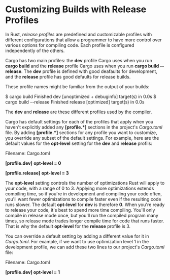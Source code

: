 # Customizing Builds with Release Profiles

In Rust, *release profiles* are predefined and customizable profiles with different configurations that
allow a programmer to have more control over various options for compiling code. Each profile is
configured independently of the others.

Cargo has two main profiles: the **dev** profile Cargo uses when you run **cargo build** and the
**release** profile Cargo uses when you run **cargo build --release**. The **dev** profile is defined with
good deafaults for development, and the **release**  profile has good defaults for release builds.

These profile names might be familiar from the output of your builds:

$ cargo build
    Finished dev [unoptimized + debuginfo] target(s) in 0.0s
$ cargo build --release
    Finished release [optimized] target(s) in 0.0s


The **dev** and **release** are these different profiles used by the compiler.

Cargo has default settings for each of the profiles that apply when you haven't explicitly added any
**[profile.*]** sections in the project's *Cargo.toml* file. By adding **[profile.*]** sections for any
profile you want to customize, you override any subset of the default settings. For example, here are the
default values for the **opt-level** setting for the **dev** and **release** profils:

Filename: Cargo.toml



**[profile.dev]**
**opt-level = 0**

**[profile.release]**
**opt-level = 3**


The **opt-level** setting controls the number of optimizations Rust will apply to your code, with a
range of 0 to 3. Applying more optimizations extends compiling time, so if you're in development
and compiling your code often, you'll want fewer optimizations to compile faster even if the resulting
code runs slower. The default **opt-level** for **dev** is therefore **0**. When you're ready to release
your code, it's best to spend more time compiling. You'll only compile in release mode once, but you'll
run the compiled program many times, so release mode trades longer compile time for code that runs faster.
That is why the default **opt-level** for the **release** profile is 3.

You can override a default setting by adding a different value for it in *Cargo.toml*. For example, if we
want to use optimization level 1 in the development profile, we can add these two lines to our
project's *Cargo.toml* file:


Filename: Cargo.toml

**[profile.dev]
opt-level = 1**

